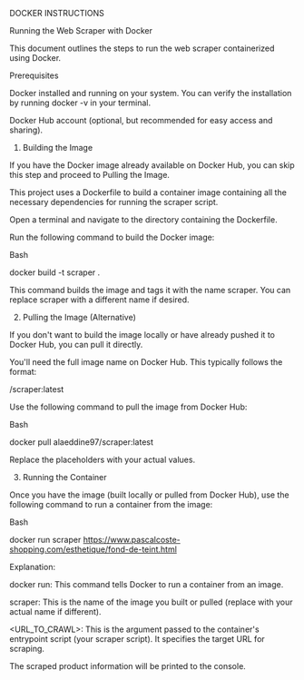 DOCKER INSTRUCTIONS 

Running the Web Scraper with Docker

This document outlines the steps to run the web scraper containerized using Docker.

Prerequisites

Docker installed and running on your system. You can verify the installation by running docker -v in your terminal.

Docker Hub account (optional, but recommended for easy access and sharing).

1. Building the Image
   
If you have the Docker image already available on Docker Hub, you can skip this step and proceed to Pulling the Image.

This project uses a Dockerfile to build a container image containing all the necessary dependencies for running the scraper script.

Open a terminal and navigate to the directory containing the Dockerfile.

Run the following command to build the Docker image:

Bash

docker build -t scraper .

This command builds the image and tags it with the name scraper. You can replace scraper with a different name if desired.

2. Pulling the Image (Alternative)

If you don't want to build the image locally or have already pushed it to Docker Hub, you can pull it directly.


You'll need the full image name on Docker Hub. This typically follows the format:

<alaeddine97>/scraper:latest

Use the following command to pull the image from Docker Hub:

Bash

docker pull alaeddine97/scraper:latest

Replace the placeholders with your actual values.

3. Running the Container

Once you have the image (built locally or pulled from Docker Hub), use the following command to run a container from the image:

Bash

docker run scraper <https://www.pascalcoste-shopping.com/esthetique/fond-de-teint.html>


Explanation:

docker run: This command tells Docker to run a container from an image.


scraper: This is the name of the image you built or pulled (replace with your actual name if different).

<URL_TO_CRAWL>: This is the argument passed to the container's entrypoint script (your scraper script). It specifies the target URL for scraping.

The scraped product information will be printed to the console.
